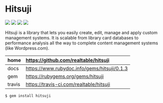 # Hitsuji

![](https://travis-ci.com/realtable/hitsuji.svg)
![](https://img.shields.io/github/issues/realtable/hitsuji.svg)
![](https://img.shields.io/gem/dt/hitsuji.svg)
![](https://img.shields.io/gem/v/hitsuji.svg)

Hitsuji is a library that lets you easily create, edit, manage and apply custom management systems. It is scalable from library card databases to performance analysis all the way to complete content management systems (like Wordpress.com).

| home   | https://github.com/realtable/hitsuji        |
|:------ |:------------------------------------------- |
| docs   | https://www.rubydoc.info/gems/hitsuji/0.1.3 |
| gem    | https://rubygems.org/gems/hitsuji           |
| travis | https://travis-ci.com/realtable/hitsuji     |

    $ gem install hitsuji
    